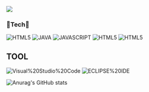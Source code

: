<a href="https://hits.seeyoufarm.com"><img src="https://hits.seeyoufarm.com/api/count/incr/badge.svg?url=https%3A%2F%2Fgithub.com%2Fhamtorililil&count_bg=%23A320E6&title_bg=%23460179&icon=&icon_color=%23E7E7E7&title=hits&edge_flat=false"/></a>
<h3> 🌱Tech🌱 </h3>

![HTML5](http://img.shields.io/badge/HTML5-E34F26.svg?&style=for-the-badge&logo=HTML5&logoColor=white)
![JAVA](http://img.shields.io/badge/JAVA-007396.svg?&style=for-the-badge&logo=JAVA&logoColor=white)
![JAVASCRIPT](http://img.shields.io/badge/JAVASCRIPT-F7DF1E.svg?&style=for-the-badge&logo=JAVASCRIPT&logoColor=white)
![HTML5](http://img.shields.io/badge/HTML5-E34F26.svg?&style=for-the-badge&logo=HTML5&logoColor=white)
![HTML5](http://img.shields.io/badge/HTML5-E34F26.svg?&style=for-the-badge&logo=HTML5&logoColor=white)

<H2>TOOL</H2>

![Visual%20Studio%20Code](http://img.shields.io/badge/Visual%20Studio%20Code-007ACC.svg?&style=for-the-badge&logo=Visual%20Studio%20Code&logoColor=white)  ![ECLIPSE%20IDE](http://img.shields.io/badge/ECLIPSE%20IDE-2C2255.svg?&style=for-the-badge&logo=ECLIPSE%20IDE&logoColor=white)



![Anurag's GitHub stats](https://github-readme-stats.vercel.app/api?username=hamtorililil&show_icons=true&theme=tokyonight)







